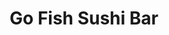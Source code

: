 ---
layout: place
title: "Go Fish Sushi Bar"
permalink: /california/simi-valley/go-fish-sushi-bar.html
stateAbbr: CA
stateName: California
cityName: Simi Valley
seo:
  name: "Go Fish Sushi Bar"
  type: Restaurant
  links: https://gofishsushibar.com/
description: "Go Fish Sushi Bar serves delicious sushi in Simi Valley, California. Try fresh Japanese dishes for a great dining experience. Available for takeout, delivery, lunch, and dinner."
place_id: ChIJdd6hKrQu6IARpq7Es4NFoEg
photos:
  - name: >-
      places/ChIJdd6hKrQu6IARpq7Es4NFoEg/photos/AeeoHcIa21HQhImMrRZvKyU_BB8JHVaPD7REqHpFnWKQAfT5OHg23-oS1daIik1RTLod9Gz8c9H1ldsIYXHoaL5KA1YaDDbKoIuIqxEhjd08gVkmTudlJB1HtEXuu88nte-3PcZTtvHZdJJMIEEPp78-BpcUsKacIDOZLRg023j3GQhz8uxjC6Gh9jRpmq-N9oTiuoHy_B3Oitg2raI3Gw54tEpGQpnIFYxwX9GzhLEtOoAecqAgww7qGzD3PrAabe26gyBdC46cdTuXVuf8NP4qN4iwNuuFJvYFLi6XrYW6FjbkKq9zzIM2RftXdoWJ9IsCeJpqU4P8cObp7QIpI5ntDM0OFTj7Z2rgp9Rnmkizt02F4g2o1SRyrhTo01MgUahyZIPe6thmefboIYlzSSR1TaedoruxNhReyvR04Cdz24TLPQ
    widthPx: 2048
    heightPx: 1536
    authorAttributions:
      - displayName: Ray Gonzales State Farm Agent
        uri: https://maps.google.com/maps/contrib/114435801571412770716
        photoUri: >-
          https://lh3.googleusercontent.com/a-/ALV-UjUunLLwVu9MK2InDVg3dMQMw5HYWeVmgResMDbTSf79BJVBfIj6Zw=s100-p-k-no-mo
    flagContentUri: >-
      https://www.google.com/local/imagery/report/?cb_client=maps_api_places.places_api&image_key=!1e10!2sCIHM0ogKEICAgIDE6uSTEg&hl=en-US
    googleMapsUri: >-
      https://www.google.com/maps/place//data=!3m4!1e2!3m2!1sCIHM0ogKEICAgIDE6uSTEg!2e10!4m2!3m1!1s0x80e82eb42aa1de75:0x48a04583b3c4aea6
  - name: >-
      places/ChIJdd6hKrQu6IARpq7Es4NFoEg/photos/AeeoHcIjoOPJ4NtwL1dh6WdjthD8mTOVFOF7wQhaVogK01S9zIIrtsW8uWdUaSPxklQNtB_nSiD4Y0IviSHFLecnzSP7sIgYwOtlWKnzyKhsFmK7hktWyBrBzEnKnd3nhlcQ-EmUkQoFzKH8sEl0RdgeC0LDIgOQHfiLH8mNQblQhOYhPWbZwQnqafJbHUz1HELlFYzCgtIRZanXkFxnbEdStF2VMRVWx8aNqcTBzzXjOufK5yBh1QnIPwJLpgEGFyXQf14kMnKJpAmw312mkjilZgn54ffR82B8WmXP7RmEQlL5qRWumj-U95YbZM_Wzg5sewm8wRcdsybfqbsJetPycYbQ1frJlHsxV4ehPqe9bLe15b4cKQSI-PrtvH_cmsnrzzWl_PZm9RJl_bo2WOtzU-lvp4kw4xmKboFPQHsqJE9lxrep
    widthPx: 3024
    heightPx: 4032
    authorAttributions:
      - displayName: peter sanchez
        uri: https://maps.google.com/maps/contrib/113595406499023543106
        photoUri: >-
          https://lh3.googleusercontent.com/a-/ALV-UjWnNbdB01UAFQe3FsqGPCsWjIIRPiAZqp0LQgNIF23l46XPNLln=s100-p-k-no-mo
    flagContentUri: >-
      https://www.google.com/local/imagery/report/?cb_client=maps_api_places.places_api&image_key=!1e10!2sCIHM0ogKEICAgIDLt53ssAE&hl=en-US
    googleMapsUri: >-
      https://www.google.com/maps/place//data=!3m4!1e2!3m2!1sCIHM0ogKEICAgIDLt53ssAE!2e10!4m2!3m1!1s0x80e82eb42aa1de75:0x48a04583b3c4aea6
  - name: >-
      places/ChIJdd6hKrQu6IARpq7Es4NFoEg/photos/AeeoHcKhmYDMu7rwEG3Wn9s0b6EQBBlY2C0uZjv6dKL7GC-A5_0CYyoBFbvfy3Lthk79MopvxA0qSTvg_RJEw3dBZ8CkVutFluT-Gee3G6NWbGQvEO3bjg3iiuwnNSyPJAil1429SneGqasQkNz42z0TwZcSoC8iLfgy_06j7bd4Lv7R9hDVZljpjSps5wSKsaerBXr_VwfGuVzFT2nO9urReha9u4M69o1jggW7r6xatQAviAJMSZQGu8eHfY4HFDb8go0lN7aXisco-cIFfmSgjXOWFBpCfLzGkyY1pvvmAcwv8TJhHCPfpAXeuEuDwwXAzzOBUMoterYYWQV0GtBe0LXmGtvQ42OsilgQ5n9kXAaom56LmCXxk1Jxt4lRHqx7af84ZNtCeSrXqrThvUiFMf3vwIc98hoBic1gdA_E1MxetQ
    widthPx: 3000
    heightPx: 4000
    authorAttributions:
      - displayName: Brian Turner
        uri: https://maps.google.com/maps/contrib/100474266760272122970
        photoUri: >-
          https://lh3.googleusercontent.com/a-/ALV-UjWmAk8PW6PPjxzbd-SpS-B5u-c5svbqs2B1oBYw6U-kAEeblWL7lA=s100-p-k-no-mo
    flagContentUri: >-
      https://www.google.com/local/imagery/report/?cb_client=maps_api_places.places_api&image_key=!1e10!2sCIHM0ogKEICAgICrrc6mJw&hl=en-US
    googleMapsUri: >-
      https://www.google.com/maps/place//data=!3m4!1e2!3m2!1sCIHM0ogKEICAgICrrc6mJw!2e10!4m2!3m1!1s0x80e82eb42aa1de75:0x48a04583b3c4aea6
  - name: >-
      places/ChIJdd6hKrQu6IARpq7Es4NFoEg/photos/AeeoHcK05L2mPEFYpLTNtpRZKpWAV7OuHXvHUQ1vzXFptzNZPX7-CU1OQLr92LbvA7RoAizVXwrNJXKoPfimxbqZX8A-72mADznlVL5HgH1zFZpkF3mW4XBtOji8oCsw2JI4UwDw08zXWiTWiEXwGaRyrrcE5cT0C7fNozQJqjjjnQh3HmnawE-VMFcXLqWh-U_zPnQD3nM1zbbXPvxOJtMJnFMm2kIXehMKuJ5rcLvVCkQQgRaRTr49sJZBZEiXzHlM6lB1AxYLw5eIx1ciNQlr3BSCAgO9sDSKhONAhSzU5KH9RYejXPDF-vJ9DEpXRrkogzsZ1yKdQzZr4iJ3efEwzAMpLY4KGhWt0kwrfrFLo7wbAQOmBvA91AHYF62lcZ0FrU8CRty-oNqB2KtrjDQvoRVuhTGZ47BrxfhVEMEvKrxV-kST
    widthPx: 4080
    heightPx: 3072
    authorAttributions:
      - displayName: Amber D.
        uri: https://maps.google.com/maps/contrib/100836909263781532158
        photoUri: >-
          https://lh3.googleusercontent.com/a-/ALV-UjWhpjX6KxNp69w7Cs5F1z5oNm_M31t9eH6zVkWV8niE5A11b2wCxw=s100-p-k-no-mo
    flagContentUri: >-
      https://www.google.com/local/imagery/report/?cb_client=maps_api_places.places_api&image_key=!1e10!2sCIHM0ogKEICAgIDO6e_EgQE&hl=en-US
    googleMapsUri: >-
      https://www.google.com/maps/place//data=!3m4!1e2!3m2!1sCIHM0ogKEICAgIDO6e_EgQE!2e10!4m2!3m1!1s0x80e82eb42aa1de75:0x48a04583b3c4aea6
  - name: >-
      places/ChIJdd6hKrQu6IARpq7Es4NFoEg/photos/AeeoHcIeryF639RK7EqCACl2o_Fzcjf9oQF1cz5-qO9Rn9TrHRtkWxeboLkOhPe-MfwMPmhfVpZliYL5PEWza662mejTHweXFxSjxTUYI6Rcrc6_mDyvmpCIqEJJnxtaJgFCR0BwHwU2w9WY7yl5qW3F5JyJ7VXJR5p1DpKfGvxSiQr1LtQnaEuoOZ156Y9yPlVq2BX88N8niDG6TntzBuaofGtYHwDV7GsfD2iA_XrjIgGz8C1zGA0Iz1eGVd7ETkxtnph-dbtNxz-nzPYcYqrRRQi_hQ4jmpEmfOU_MUjXvbPw0yQTlnhg8bNzt-K4DJBn5BunMEplGCTQRTmNcv4_9OKGtIpItDdq1vN21ByTDQ120bHwF09m1aqZ0UOo_yWJjPrG4GpcJ4AR4Fj-n8IlGedgMKbXdhvkIZO2Y1vrgPnuTU43
    widthPx: 4032
    heightPx: 2268
    authorAttributions:
      - displayName: Jen Owlett
        uri: https://maps.google.com/maps/contrib/102489791564434272793
        photoUri: >-
          https://lh3.googleusercontent.com/a-/ALV-UjVlrSUWNwrGovjayKajfs_FIrKsP4cmPXh5cok3Linffu3Ldbq7kw=s100-p-k-no-mo
    flagContentUri: >-
      https://www.google.com/local/imagery/report/?cb_client=maps_api_places.places_api&image_key=!1e10!2sCIHM0ogKEICAgICG65zk9wE&hl=en-US
    googleMapsUri: >-
      https://www.google.com/maps/place//data=!3m4!1e2!3m2!1sCIHM0ogKEICAgICG65zk9wE!2e10!4m2!3m1!1s0x80e82eb42aa1de75:0x48a04583b3c4aea6
  - name: >-
      places/ChIJdd6hKrQu6IARpq7Es4NFoEg/photos/AeeoHcJbE8zKvxpjB6coVKrCAhLQ0RHSLxeVqtPUG41QABKO3DYxwx2RbBe6PT4TqqwLbem9rYl268jvANy7KqDtYdiEWeCt7YwDq1A6UZ4rPTkpCTaJhH9AzUgkP7-A0DPrcN38y_eO7DjqeLsS2LDo1td5tt5ksFDzOk9aJZ5CuZ-_k-wf-SOd-GLON3VgeTz5HTA8yBUpPICwG8nfMhp2fbwH60Tq56Q_-oCGnjDEv2mlf_6_9kGwE_QbNUjZwVooK7qmj59c9bS91Z8ChFr9LeTBQHGNV8Gx4uAfOnS-ROCJjre0nTnzqoRFkC0ylLmRvYYaiNQz2n83IVwU8acrsOpSq7M1N3hFjVtRYur_Of3ib_abZhbZs_WGYLN-Rf2a8Wrk6AkTDwaKXuMseWROgfBmPl58CqtAqAHL6pNEStjE-w
    widthPx: 3072
    heightPx: 4080
    authorAttributions:
      - displayName: Amber D.
        uri: https://maps.google.com/maps/contrib/100836909263781532158
        photoUri: >-
          https://lh3.googleusercontent.com/a-/ALV-UjWhpjX6KxNp69w7Cs5F1z5oNm_M31t9eH6zVkWV8niE5A11b2wCxw=s100-p-k-no-mo
    flagContentUri: >-
      https://www.google.com/local/imagery/report/?cb_client=maps_api_places.places_api&image_key=!1e10!2sCIHM0ogKEICAgIC-y92SDg&hl=en-US
    googleMapsUri: >-
      https://www.google.com/maps/place//data=!3m4!1e2!3m2!1sCIHM0ogKEICAgIC-y92SDg!2e10!4m2!3m1!1s0x80e82eb42aa1de75:0x48a04583b3c4aea6
  - name: >-
      places/ChIJdd6hKrQu6IARpq7Es4NFoEg/photos/AeeoHcKvMFRh_abJWl-mNTQEVZ6mnXW6O6TlyJP0nrhU6mxjbOTL5Zcvuunhr-wNz00DaCvi8RLPGb0o6rU2YxHF1CyLoQUXvHOdSYEn7lRJSuAaISTFb3c1FYJJRVDZvtRSbOn5vPypk3RsSGxMJaLXr8oc-xsVEE9sVEc0jDnVkcFm_-53CQGgFlahFqh8-fc8aR9_Dvioz0IniphcTlLFGjpJzF6iS9hclFpO-ufqyyFTzo5nkbVWLcgvqmqyhFTTUXYuYYOzfLnqrC7RtmZcQHYo1CaWq7TpeAnhbSTa1UWwq3L4H7uLMY22SnBXblbdxHuHZqC61Pqh-Y1cDmIXUNif0bSn9I-aoNCS5eVZrWzp8nWe2IzLfbcD0NseLOEVJO-Qmbb_gHEdvrksRYa_9gJ0L1JHGfXuPvhfkXHY624
    widthPx: 3024
    heightPx: 3024
    authorAttributions:
      - displayName: Gabriel Hernandez
        uri: https://maps.google.com/maps/contrib/104977530154568427673
        photoUri: >-
          https://lh3.googleusercontent.com/a-/ALV-UjXL_gf3J66d4aqEMV4MNPqNgHG0noKhmU28Rpr0XF_ygktKvo6MZA=s100-p-k-no-mo
    flagContentUri: >-
      https://www.google.com/local/imagery/report/?cb_client=maps_api_places.places_api&image_key=!1e10!2sCIHM0ogKEICAgICR4cWaHQ&hl=en-US
    googleMapsUri: >-
      https://www.google.com/maps/place//data=!3m4!1e2!3m2!1sCIHM0ogKEICAgICR4cWaHQ!2e10!4m2!3m1!1s0x80e82eb42aa1de75:0x48a04583b3c4aea6
  - name: >-
      places/ChIJdd6hKrQu6IARpq7Es4NFoEg/photos/AeeoHcLYrzslxpOq7-PGwuUPUxPB-cyKpJLX8ogpfXuSclm4YKduJGS17OfbFo6xGRpfa0KFBLSnfbyWP0Lqg7XXH9LM3DgVDpqk-MO8dfFKwOzT1uRjb_8KKsjPSOQGkjRbbqJAFsuxS1E5mfXWlf3n7ArygQm-g4bIRE4VrnSC1G0ie8nNiK3_AKJhTNgb69q05rDW74oOIOHvZovuvLyt-EUj5eQCHHY1kC0MipQ36sq_sNDOjy4rNm0dbx8Uz83b2lN6ZLvxcVU2hqOz330mOHTDA3YLXsfGIa_JJY1oYT2Cclbi5M3Y2faajIshmIp6-p9lz-Ufx5pYuQb6sBwl9Ey4YN6mogoJ1FnjJM7buN1cloeYykxuq1q8iTMpJaZDbFzSoYiWXdNIEA9mjsD5KdPz0p3wqY-nmx7MezfesIE
    widthPx: 3024
    heightPx: 4032
    authorAttributions:
      - displayName: peter sanchez
        uri: https://maps.google.com/maps/contrib/113595406499023543106
        photoUri: >-
          https://lh3.googleusercontent.com/a-/ALV-UjWnNbdB01UAFQe3FsqGPCsWjIIRPiAZqp0LQgNIF23l46XPNLln=s100-p-k-no-mo
    flagContentUri: >-
      https://www.google.com/local/imagery/report/?cb_client=maps_api_places.places_api&image_key=!1e10!2sCIHM0ogKEICAgIDLt53sCA&hl=en-US
    googleMapsUri: >-
      https://www.google.com/maps/place//data=!3m4!1e2!3m2!1sCIHM0ogKEICAgIDLt53sCA!2e10!4m2!3m1!1s0x80e82eb42aa1de75:0x48a04583b3c4aea6
  - name: >-
      places/ChIJdd6hKrQu6IARpq7Es4NFoEg/photos/AeeoHcJk4IN-EdpsHx1NvvLp3md4MaBTa8iGJiIz0CRWP_18YnISL12qOw7akjbTyTbO97SygG9YYptETIAmh0C17u2oSUWhaqL3pySsQlr2F_SXUrXLuwkl9AzqNPRmHTewUvJ6Ky390Uby-eHaeQGEHXnerq8CeBKHBtzcRgudo9RYCNl50oO3fnofToBPSZUJ1g2Xkk91_DlOqibbdxlhD5JMwPvt-N_IVc61SevxqD-sH4FVrCU5V0nbK2v_czSwfsBWz3vyrHZdSWApWJyKkjpVuIm-vPWql2zcdDBkXeOPQklgNKiWGRAbK5NOQtl29fAE1LtJlqpe1_Z7zuEenWN1cEX2303kOV91tIka9byGiYeFOZYSBAoJxTayCSWWbTPCb0t_fiq0Xa1GAWFaI-JmkzctK_GPi0ir-mqbUUM
    widthPx: 4285
    heightPx: 3336
    authorAttributions:
      - displayName: Gil San
        uri: https://maps.google.com/maps/contrib/117522470275919824514
        photoUri: >-
          https://lh3.googleusercontent.com/a/ACg8ocKQMy5p0Dk9pTk-q5c-EnfUlJbk6l5b6vwoP-UCuwo5hE1xdnU=s100-p-k-no-mo
    flagContentUri: >-
      https://www.google.com/local/imagery/report/?cb_client=maps_api_places.places_api&image_key=!1e10!2sCIHM0ogKEICAgIC6kLDMHw&hl=en-US
    googleMapsUri: >-
      https://www.google.com/maps/place//data=!3m4!1e2!3m2!1sCIHM0ogKEICAgIC6kLDMHw!2e10!4m2!3m1!1s0x80e82eb42aa1de75:0x48a04583b3c4aea6
  - name: >-
      places/ChIJdd6hKrQu6IARpq7Es4NFoEg/photos/AeeoHcKtyZCrhVVP23PvTUGthL3T-OCGnnmVHgEjaaFudg8RDpAE7Kg_XznyBgISoI-AxkbFBfTDyQ0L_Er_o6t6KyPEIX-_9b5SThHJRwQBoQXylrvC_WC13x255ToKkiv3qhEE0qj8kUYodVtO7e8fiVz5A99rp5cwj7iIpcS8Cq_jCahDSSoEhXL4h7km7W_Cl6FKBn0ArLEBeLmrfbLz68XbNxskCk3ZW9G9PgYnloAvfCjE7UEVcc6zy4Lv-Hini9_y7pewwO2J_uEu5olMYLL543sWtaXD58JwCeCyb6NvU2FECYrmhgLgqKVOYqgkEFi-WzfOdL9GCY7FSiAEJepr0-mCkYzh5RPbH1PqM53pd8dZtfT0ohyr575g4WlDR2ulOEDvAHuXqR4CMOYpR1HyJP6aheqRmiOsuP-TRlKK0Q
    widthPx: 4032
    heightPx: 1908
    authorAttributions:
      - displayName: Stephanie Yates
        uri: https://maps.google.com/maps/contrib/113646433369539141603
        photoUri: >-
          https://lh3.googleusercontent.com/a/ACg8ocL99nQnB7DB4F9yE12dj0-5arH4QI-WrYeZW5trc3dDE5crVA=s100-p-k-no-mo
    flagContentUri: >-
      https://www.google.com/local/imagery/report/?cb_client=maps_api_places.places_api&image_key=!1e10!2sCIHM0ogKEICAgIDcstnUIw&hl=en-US
    googleMapsUri: >-
      https://www.google.com/maps/place//data=!3m4!1e2!3m2!1sCIHM0ogKEICAgIDcstnUIw!2e10!4m2!3m1!1s0x80e82eb42aa1de75:0x48a04583b3c4aea6
address: 1555 Simi Town Center Way Suite 400, Simi Valley, CA 93065, USA
street: 1555 Simi Town Center Way Suite 400
city: Simi Valley
state: CA
zip: '93065'
country: USA
neighborhood: null
latitude: '34.284424'
longitude: '-118.772035'
accessibility_options:
  wheelchairAccessibleParking: true
  wheelchairAccessibleEntrance: true
  wheelchairAccessibleRestroom: true
  wheelchairAccessibleSeating: true
business_status: OPERATIONAL
name: Go Fish Sushi Bar
google_maps_links:
  directionsUri: >-
    https://www.google.com/maps/dir//''/data=!4m7!4m6!1m1!4e2!1m2!1m1!1s0x80e82eb42aa1de75:0x48a04583b3c4aea6!3e0
  placeUri: https://maps.google.com/?cid=5233259198963560102
  writeAReviewUri: >-
    https://www.google.com/maps/place//data=!4m3!3m2!1s0x80e82eb42aa1de75:0x48a04583b3c4aea6!12e1
  reviewsUri: >-
    https://www.google.com/maps/place//data=!4m4!3m3!1s0x80e82eb42aa1de75:0x48a04583b3c4aea6!9m1!1b1
  photosUri: >-
    https://www.google.com/maps/place//data=!4m3!3m2!1s0x80e82eb42aa1de75:0x48a04583b3c4aea6!10e5
primary_type: Sushi Restaurant
opening_hours:
  regular: null
  current: null
secondary_opening_hours:
  regular:
    weekdayDescriptions: null
    type: null
  current:
    weekdayDescriptions: null
    type: null
phone: (805) 581-0101
price_level: PRICE_LEVEL_MODERATE
price_range: $20 &ndash; $30
rating: '4.5'
rating_count: 0
website: https://gofishsushibar.com/
reviews:
  - name: >-
      places/ChIJdd6hKrQu6IARpq7Es4NFoEg/reviews/ChZDSUhNMG9nS0VJQ0FnSUNEMktUQlhREAE
    relativePublishTimeDescription: a year ago
    rating: 5
    text:
      text: >-
        The sushi is sooo good! Try it you won't regret it. Service was fast
        when I ordered online through their website. I recommend the Blazing
        Cheetos roll and the California Dreaming roll. Both have 8 pieces each.
        More people should know about this place!!
      languageCode: en
    originalText:
      text: >-
        The sushi is sooo good! Try it you won't regret it. Service was fast
        when I ordered online through their website. I recommend the Blazing
        Cheetos roll and the California Dreaming roll. Both have 8 pieces each.
        More people should know about this place!!
      languageCode: en
    authorAttribution:
      displayName: Zuleyma R.
      uri: https://www.google.com/maps/contrib/105803400758101813984/reviews
      photoUri: >-
        https://lh3.googleusercontent.com/a/ACg8ocLr00Z9C5xQwGxikKFed1P0RccLOM60OAwFWaYkLuQDVOI79A=s128-c0x00000000-cc-rp-mo-ba4
    publishTime: '2024-03-24T05:58:58.993378Z'
    flagContentUri: >-
      https://www.google.com/local/review/rap/report?postId=ChZDSUhNMG9nS0VJQ0FnSUNEMktUQlhREAE&d=17924085&t=1
    googleMapsUri: >-
      https://www.google.com/maps/reviews/data=!4m6!14m5!1m4!2m3!1sChZDSUhNMG9nS0VJQ0FnSUNEMktUQlhREAE!2m1!1s0x80e82eb42aa1de75:0x48a04583b3c4aea6
  - name: >-
      places/ChIJdd6hKrQu6IARpq7Es4NFoEg/reviews/ChZDSUhNMG9nS0VJQ0FnSUN3LUtiSUtBEAE
    relativePublishTimeDescription: 4 weeks ago
    rating: 5
    text:
      text: |-
        My wife and I love this place! They have the best sushi in Simi.
        Shout out to Anthony and Antonella for their great service.
      languageCode: en
    originalText:
      text: |-
        My wife and I love this place! They have the best sushi in Simi.
        Shout out to Anthony and Antonella for their great service.
      languageCode: en
    authorAttribution:
      displayName: Brian Turner
      uri: https://www.google.com/maps/contrib/100474266760272122970/reviews
      photoUri: >-
        https://lh3.googleusercontent.com/a-/ALV-UjWmAk8PW6PPjxzbd-SpS-B5u-c5svbqs2B1oBYw6U-kAEeblWL7lA=s128-c0x00000000-cc-rp-mo-ba4
    publishTime: '2025-03-16T02:33:00.509872Z'
    flagContentUri: >-
      https://www.google.com/local/review/rap/report?postId=ChZDSUhNMG9nS0VJQ0FnSUN3LUtiSUtBEAE&d=17924085&t=1
    googleMapsUri: >-
      https://www.google.com/maps/reviews/data=!4m6!14m5!1m4!2m3!1sChZDSUhNMG9nS0VJQ0FnSUN3LUtiSUtBEAE!2m1!1s0x80e82eb42aa1de75:0x48a04583b3c4aea6
  - name: >-
      places/ChIJdd6hKrQu6IARpq7Es4NFoEg/reviews/ChZDSUhNMG9nS0VJQ0FnSURMdDUzc1VBEAE
    relativePublishTimeDescription: 9 months ago
    rating: 5
    text:
      text: >-
        Best sushi is the whole world !!! They have this sauce called “ ichi “
        it’s absolutely amazing . The chefs and staff are the best!!!
      languageCode: en
    originalText:
      text: >-
        Best sushi is the whole world !!! They have this sauce called “ ichi “
        it’s absolutely amazing . The chefs and staff are the best!!!
      languageCode: en
    authorAttribution:
      displayName: peter sanchez
      uri: https://www.google.com/maps/contrib/113595406499023543106/reviews
      photoUri: >-
        https://lh3.googleusercontent.com/a-/ALV-UjWnNbdB01UAFQe3FsqGPCsWjIIRPiAZqp0LQgNIF23l46XPNLln=s128-c0x00000000-cc-rp-mo-ba4
    publishTime: '2024-07-02T05:39:00.738685Z'
    flagContentUri: >-
      https://www.google.com/local/review/rap/report?postId=ChZDSUhNMG9nS0VJQ0FnSURMdDUzc1VBEAE&d=17924085&t=1
    googleMapsUri: >-
      https://www.google.com/maps/reviews/data=!4m6!14m5!1m4!2m3!1sChZDSUhNMG9nS0VJQ0FnSURMdDUzc1VBEAE!2m1!1s0x80e82eb42aa1de75:0x48a04583b3c4aea6
  - name: >-
      places/ChIJdd6hKrQu6IARpq7Es4NFoEg/reviews/ChdDSUhNMG9nS0VJQ0FnSUM2cm9pTWl3RRAB
    relativePublishTimeDescription: 3 years ago
    rating: 4
    text:
      text: >-
        Our server made this good place for sushi an awesome experience.
        Flavorful, well prepared, and prompt delivery of food on a busy Friday
        afternoon. It seems like a local place, with the staff interacting with
        the customers graciously.
      languageCode: en
    originalText:
      text: >-
        Our server made this good place for sushi an awesome experience.
        Flavorful, well prepared, and prompt delivery of food on a busy Friday
        afternoon. It seems like a local place, with the staff interacting with
        the customers graciously.
      languageCode: en
    authorAttribution:
      displayName: Brian Berenty
      uri: https://www.google.com/maps/contrib/110966948608470432754/reviews
      photoUri: >-
        https://lh3.googleusercontent.com/a-/ALV-UjVGrKYkzHAd_w1mf6q4ffAifYxHIZwGrLJkeTtQjl9E0k0RQNpv=s128-c0x00000000-cc-rp-mo-ba5
    publishTime: '2021-09-04T15:01:19.036915Z'
    flagContentUri: >-
      https://www.google.com/local/review/rap/report?postId=ChdDSUhNMG9nS0VJQ0FnSUM2cm9pTWl3RRAB&d=17924085&t=1
    googleMapsUri: >-
      https://www.google.com/maps/reviews/data=!4m6!14m5!1m4!2m3!1sChdDSUhNMG9nS0VJQ0FnSUM2cm9pTWl3RRAB!2m1!1s0x80e82eb42aa1de75:0x48a04583b3c4aea6
  - name: >-
      places/ChIJdd6hKrQu6IARpq7Es4NFoEg/reviews/ChdDSUhNMG9nS0VJQ0FnSURmb0pXRXNRRRAB
    relativePublishTimeDescription: 3 months ago
    rating: 5
    text:
      text: >-
        The sushi rolls are delicious, larger then other sushi places. One is
        all you need with miso and a tea.

        The service was great as well.
      languageCode: en
    originalText:
      text: >-
        The sushi rolls are delicious, larger then other sushi places. One is
        all you need with miso and a tea.

        The service was great as well.
      languageCode: en
    authorAttribution:
      displayName: Risa Hernandez
      uri: https://www.google.com/maps/contrib/104148438165718813281/reviews
      photoUri: >-
        https://lh3.googleusercontent.com/a/ACg8ocKqg7rjjg8U5o0BIfT_T8d1d7wOYHTOe_XdbzmefBH-9QS1oQ=s128-c0x00000000-cc-rp-mo-ba5
    publishTime: '2025-01-03T10:39:49.057269Z'
    flagContentUri: >-
      https://www.google.com/local/review/rap/report?postId=ChdDSUhNMG9nS0VJQ0FnSURmb0pXRXNRRRAB&d=17924085&t=1
    googleMapsUri: >-
      https://www.google.com/maps/reviews/data=!4m6!14m5!1m4!2m3!1sChdDSUhNMG9nS0VJQ0FnSURmb0pXRXNRRRAB!2m1!1s0x80e82eb42aa1de75:0x48a04583b3c4aea6
parking_options:
  freeParkingLot: true
  freeStreetParking: true
payment_options:
  acceptsCreditCards: true
  acceptsDebitCards: true
  acceptsCashOnly: false
  acceptsNfc: true
allow_dogs: null
curbside_pickup: false
delivery: true
dine_in: true
good_for_children: null
good_for_groups: true
good_for_sports: null
live_music: true
menu_for_children: true
outdoor_seating: true
reservable: null
restroom: true
serves_beer: true
serves_breakfast: null
serves_brunch: false
serves_cocktails: false
serves_coffee: false
serves_dinner: true
serves_dessert: true
serves_lunch: true
serves_vegetarian_food: true
serves_wine: true
takeout: true
update_category: essentials
summary: null

---